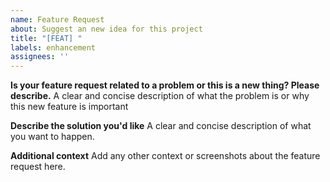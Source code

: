 ```yaml
---
name: Feature Request
about: Suggest an new idea for this project
title: "[FEAT] "
labels: enhancement
assignees: ''
---
```


**Is your feature request related to a problem or this is a new thing? Please describe.**
A clear and concise description of what the problem is or why this new feature is important

**Describe the solution you'd like**
A clear and concise description of what you want to happen.

**Additional context**
Add any other context or screenshots about the feature request here.